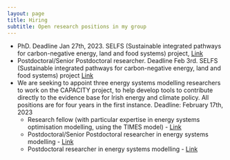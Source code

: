 ```yaml
---
layout: page
title: Hiring
subtitle: Open research positions in my group
---
```



- PhD. Deadline Jan 27th, 2023. SELFS (Sustainable integrated pathways for carbon-negative energy, land and food systems) project, [Link](https://www.ucc.ie/en/hr/vacancies/research/full-details-1651756-en.html)
- Postdoctoral/Senior Postdoctoral researcher. Deadline Feb 3rd. SELFS (Sustainable integrated pathways for carbon-negative energy, land and food systems) project [Link](https://my.corehr.com/pls/uccrecruit/erq_jobspec_version_4.jobspec?p_id=063071)
- We are seeking to appoint three energy systems modelling researchers to work on the CAPACITY project, to help develop tools to contribute directly to the evidence base for Irish energy and climate policy. All positions are for four years in the first instance. Deadline: February 17th, 2023
    * Research fellow (with particular expertise in energy systems optimisation modelling, using the TIMES model) - [Link](https://my.corehr.com/pls/uccrecruit/erq_jobspec_version_4.jobspec?p_id=063633)
    * Postdoctoral/Senior Postdoctoral researcher in energy systems modelling - [Link](https://my.corehr.com/pls/uccrecruit/erq_jobspec_version_4.jobspec?p_id=063632)
    * Postdoctoral researcher  in energy systems modelling - [Link](https://my.corehr.com/pls/uccrecruit/erq_jobspec_version_4.jobspec?p_id=063631)
